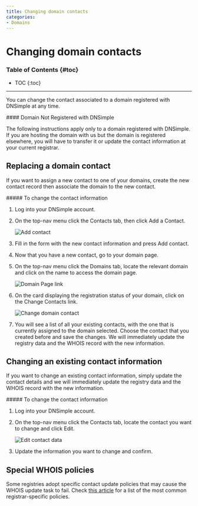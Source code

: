 ```yaml
---
title: Changing domain contacts
categories:
- Domains
---
```


# Changing domain contacts

### Table of Contents {#toc}

* TOC
{:toc}

---

You can change the contact associated to a domain registered with DNSimple at any time.

<note>
#### Domain Not Registered with DNSimple

The following instructions apply only to a domain registered with DNSimple. If you are hosting the domain with us but the domain is registered elsewhere, you will have to transfer it or update the contact information at your current registrar.
</note>

## Replacing a domain contact

If you want to assign a new contact to one of your domains, create the new contact record then associate the domain to the new contact.

<div class="section-steps" markdown="1">
##### To change the contact information

1.  Log into your DNSimple account.
1.  On the top-nav menu click the <label>Contacts</label> tab, then click <label>Add a Contact</label>.

    ![Add contact](http://cl.ly/Uphy/change-contact-1.jpg)

1.  Fill in the form with the new contact information and press <label>Add contact</label>.
1.  Now that you have a new contact, go to your domain page.
1.  On the top-nav menu click the <label>Domains</label> tab, locate the relevant domain and click on the name to access the domain page.

    ![Domain Page link](http://cl.ly/image/3P2O3o2D0P15/dnsimple-domains-domain-link.png)

1.  On the card displaying the registration status of your domain, click on the <label>Change Contacts</label> link.

    ![Change domain contact](http://cl.ly/image/0M0S3m0A383g/ChangeContacts.jpg)

1.  You will see a list of all your existing contacts, with the one that is currently assigned to the domain selected. Choose the contact that you created before and save the changes. We will immediately update the registry data and the WHOIS record with the new information.
</div>



## Changing an existing contact information

If you want to change an existing contact information, simply update the contact details and we will immediately update the registry data and the WHOIS record with the new information.

<div class="section-steps" markdown="1">
##### To change the contact information

1.  Log into your DNSimple account.
1.  On the top-nav menu click the <label>Contacts</label> tab, locate the contact you want to change and click <label>Edit</label>.

    ![Edit contact data](http://cl.ly/Uqum/edit-existing-contact-1.jpg)

1.  Update the information you want to change and confirm.

</div>


## Special WHOIS policies

Some registries adopt specific contact update policies that may cause the WHOIS update task to fail. Check [this article](/articles/changing-whois-contact) for a list of the most common registrar-specific policies.
